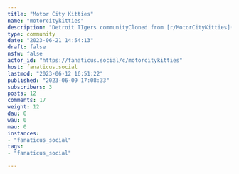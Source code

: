 ```yaml
---
title: "Motor City Kitties" 
name: "motorcitykitties"
description: "Detroit TIgers communityCloned from [r/MotorCityKitties](https://old.reddit.com/r/MotorCityKitties)# Looking for mods!"
type: community
date: "2023-06-21 14:54:13"
draft: false
nsfw: false
actor_id: "https://fanaticus.social/c/motorcitykitties"
host: fanaticus.social
lastmod: "2023-06-12 16:51:22"
published: "2023-06-09 17:08:33"
subscribers: 3
posts: 12
comments: 17
weight: 12
dau: 0
wau: 0
mau: 0
instances:
- "fanaticus_social"
tags: 
- "fanaticus_social"

---
```

